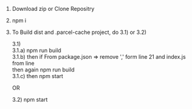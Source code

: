 1. Download zip or Clone Repositry 
2. npm i

3. To Build dist and .parcel-cache project, do 3.1) or 3.2)

    3.1)         
       3.1.a) npm run build   
       3.1.b) then if From package.json => remove ',' form line 21 and index.js from line    
              then again npm run build   
       3.1.c) then npm start 

   OR

    3.2) npm start 
